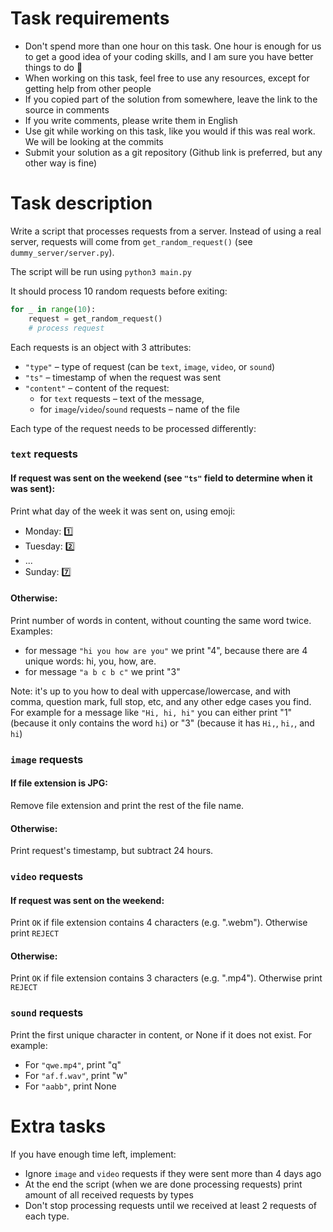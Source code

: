 # Task requirements
- Don't spend more than one hour on this task. One hour is enough for us to get a good idea of your coding skills, and I am sure you have better things to do 🙂
- When working on this task, feel free to use any resources, except for getting help from other people
- If you copied part of the solution from somewhere, leave the link to the source in comments
- If you write comments, please write them in English
- Use git while working on this task, like you would if this was real work. We will be looking at the commits
- Submit your solution as a git repository (Github link is preferred, but any other way is fine)
# Task description

Write a script that processes requests from a server. Instead of using a real server, requests will come from `get_random_request()` (see `dummy_server/server.py`).

The script will be run using `python3 main.py`

It should process 10 random requests before exiting:
```python
for _ in range(10):
    request = get_random_request()
    # process request
```

Each requests is an object with 3 attributes:
- `"type"` – type of request (can be `text`, `image`, `video`, or `sound`)
- `"ts"` – timestamp of when the request was sent
- `"content"` – content of the request:
  - for `text` requests – text of the message, 
  - for `image`/`video`/`sound` requests – name of the file

Each type of the request needs to be processed differently:

### `text` requests

#### If request was sent on the weekend (see `"ts"` field to determine when it was sent):
Print what day of the week it was sent on, using emoji:
- Monday: 1️⃣
- Tuesday: 2️⃣
- ...
- Sunday: 7️⃣

#### Otherwise:
Print number of words in content, without counting the same word twice.
Examples:
- for message `"hi you how are you"` we print "4", because there are 4 unique words: hi, you, how, are.
- for message `"a b c b c"` we print "3"

Note: it's up to you how to deal with uppercase/lowercase, and with comma, question mark, full stop, etc, and any other edge cases you find. For example for a message like `"Hi, hi, hi"` you can either print "1" (because it only contains the word `hi`) or "3" (because it has `Hi,`, `hi,`, and `hi`)

### `image` requests

#### If file extension is JPG:
Remove file extension and print the rest of the file name.

#### Otherwise:
Print request's timestamp, but subtract 24 hours.

### `video` requests
#### If request was sent on the weekend:
Print `OK` if file extension contains 4 characters (e.g. ".webm"). Otherwise print `REJECT`

#### Otherwise:
Print `OK` if file extension contains 3 characters (e.g. ".mp4"). Otherwise print `REJECT`

### `sound` requests
Print the first unique character in content, or None if it does not exist.
For example:
- For `"qwe.mp4"`, print "q"
- For `"af.f.wav"`, print "w"
- For `"aabb"`, print None

# Extra tasks
If you have enough time left, implement:
- Ignore `image` and `video` requests if they were sent more than 4 days ago
- At the end the script (when we are done processing requests) print amount of all received requests by types
- Don't stop processing requests until we received at least 2 requests of each type.
